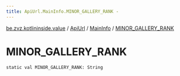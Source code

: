 ```yaml
---
title: ApiUrl.MainInfo.MINOR_GALLERY_RANK - 
---
```


[be.zvz.kotlininside.value](../../index.html) / [ApiUrl](../index.html) / [MainInfo](index.html) / [MINOR_GALLERY_RANK](./-m-i-n-o-r_-g-a-l-l-e-r-y_-r-a-n-k.html)

# MINOR_GALLERY_RANK

`static val MINOR_GALLERY_RANK: String`